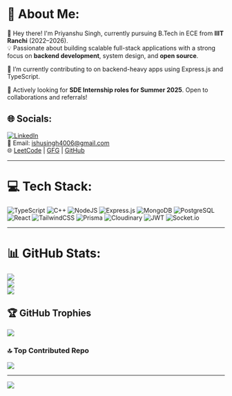 # 💫 About Me:
👋 Hey there! I'm Priyanshu Singh, currently pursuing B.Tech in ECE from **IIIT Ranchi** (2022–2026).  
💡 Passionate about building scalable full-stack applications with a strong focus on **backend development**, system design, and **open source**.

🔭 I’m currently contributing to on backend-heavy apps using Express.js and TypeScript.

🎯 Actively looking for **SDE Internship roles for Summer 2025**. Open to collaborations and referrals!

## 🌐 Socials:
[![LinkedIn](https://img.shields.io/badge/LinkedIn-%230077B5.svg?logo=linkedin&logoColor=white)](https://www.linkedin.com/in/priyanshu-singh-054bb1246/)  
📧 Email: ishusingh4006@gmail.com  
🌐 [LeetCode](https://leetcode.com/u/priyanshusingh6386) | [GFG](https://www.geeksforgeeks.org/user/priyanshu90ozw/) | [GitHub](https://github.com/Priyanshu-at0510)

---

# 💻 Tech Stack:
![TypeScript](https://img.shields.io/badge/typescript-%23007ACC.svg?style=for-the-badge&logo=typescript&logoColor=white)
![C++](https://img.shields.io/badge/c++-%2300599C.svg?style=for-the-badge&logo=c%2B%2B&logoColor=white)
![NodeJS](https://img.shields.io/badge/node.js-6DA55F?style=for-the-badge&logo=node.js&logoColor=white)
![Express.js](https://img.shields.io/badge/express.js-%23404d59.svg?style=for-the-badge&logo=express&logoColor=%2361DAFB)
![MongoDB](https://img.shields.io/badge/MongoDB-%234ea94b.svg?style=for-the-badge&logo=mongodb&logoColor=white)
![PostgreSQL](https://img.shields.io/badge/postgres-%23316192.svg?style=for-the-badge&logo=postgresql&logoColor=white)
![React](https://img.shields.io/badge/react-%2320232a.svg?style=for-the-badge&logo=react&logoColor=%2361DAFB)
![TailwindCSS](https://img.shields.io/badge/tailwindcss-%2338B2AC.svg?style=for-the-badge&logo=tailwind-css&logoColor=white)
![Prisma](https://img.shields.io/badge/Prisma-3982CE?style=for-the-badge&logo=Prisma&logoColor=white)
![Cloudinary](https://img.shields.io/badge/cloudinary-%2338B2AC.svg?style=for-the-badge&logo=cloudinary&logoColor=white)
![JWT](https://img.shields.io/badge/JWT-black?style=for-the-badge&logo=JSON%20web%20tokens)
![Socket.io](https://img.shields.io/badge/Socket.io-black?style=for-the-badge&logo=socket.io&badgeColor=010101)

---

# 📊 GitHub Stats:
![](https://github-readme-stats.vercel.app/api?username=Priyanshu-at0510&theme=radical&hide_border=false&include_all_commits=true&count_private=true)<br/>
![](https://github-readme-streak-stats.herokuapp.com/?user=Priyanshu-at0510&theme=radical&hide_border=false)<br/>
![](https://github-readme-stats.vercel.app/api/top-langs/?username=Priyanshu-at0510&theme=radical&hide_border=false&layout=compact)

## 🏆 GitHub Trophies
![](https://github-profile-trophy.vercel.app/?username=Priyanshu-at0510&theme=radical&no-frame=false&no-bg=false&margin-w=4)

### 🔝 Top Contributed Repo
![](https://github-contributor-stats.vercel.app/api?username=Priyanshu-at0510&limit=5&theme=dark&combine_all_yearly_contributions=true)

---

[![](https://visitcount.itsvg.in/api?id=Priyanshu-at0510&icon=0&color=0)](https://visitcount.itsvg.in)

<!-- Proudly created with ❤️ by Priyanshu Singh -->
